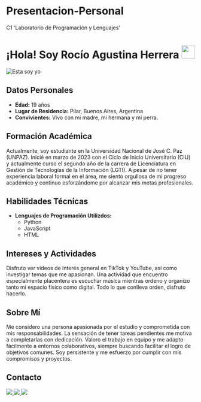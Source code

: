# Presentacion-Personal
C1 'Laboratorio de Programación y Lenguajes'

 <h1 align="center">¡Hola! Soy Rocío Agustina Herrera <img src="https://media.giphy.com/media/hvRJCLFzcasrR4ia7z/giphy.gif" width="35"></h1>

![Esta soy yo](ruta/a/tu/foto.jpg)

## Datos Personales

- **Edad:** 19 años
- **Lugar de Residencia:** Pilar, Buenos Aires, Argentina
- **Convivientes:** Vivo con mi madre, mi hermana y mi perra.

## Formación Académica

Actualmente, soy estudiante en la Universidad Nacional de José C. Paz (UNPAZ). Inicié en marzo de 2023 con el Ciclo de Inicio Universitario (CIU) y actualmente curso el segundo año de la carrera de Licenciatura en Gestión de Tecnologías de la Información (LGTI). A pesar de no tener experiencia laboral formal en el área, me siento orgullosa de mi progreso académico y continuo esforzándome por alcanzar mis metas profesionales.

## Habilidades Técnicas

- **Lenguajes de Programación Utilizdos:**
  - Python
  - JavaScript
  - HTML

## Intereses y Actividades

Disfruto ver videos de interés general en TikTok y YouTube, así como investigar temas que me apasionan. Una actividad que encuentro especialmente placentera es escuchar música mientras ordeno y organizo tanto mi espacio físico como digital. Todo lo que conlleva orden, disfruto hacerlo.

## Sobre Mí

 Me considero una persona apasionada por el estudio y comprometida con mis responsabilidades. La sensación de tener tareas pendientes me motiva a completarlas con dedicación. Valoro el trabajo en equipo y me adapto fácilmente a entornos colaborativos, siempre buscando facilitar el logro de objetivos comunes. Soy persistente y me esfuerzo por cumplir con mis compromisos y proyectos.

## Contacto
<a href="https://myaccount.google.com/?hl=es&gar=WzEyMF0">
  <img src= "https://img.shields.io/badge/Gmail-D14836?style=for-the-badge&logo=gmail&logoColor=white">
</a>

<a href="www.linkedin.com/in/rocío-herrera-820257267">
  <img src="https://img.shields.io/badge/linkedin-%230077B5.svg?style=for-the-badge&logo=linkedin&logoColor=white">
</a>

<a href= "https://www.instagram.com/_roherrera_/?h1=es">
  <img src= "https://img.shields.io/badge/Instagram-%23E4405F.svg?style=for-the-badge&logo=Instagram&logoColor=white">
</a>



